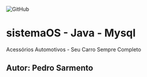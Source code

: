 ![GitHub](https://img.shields.io/github/license/pesarmento/sistemaOS)
# sistemaOS - Java - Mysql
Acessórios Automotivos - Seu Carro Sempre Completo
## Autor: Pedro Sarmento
